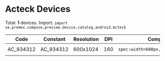 # Acteck Devices

Total: **1** devices. Import: `import se.premex.compose.preview.device.catalog.android.Acteck`

| Code | Constant | Resolution | DPI | Compose Spec | Preview Usage |
|------|----------|------------|-----|-------------|---------------|
| AC_934312 | AC_934312 | 600x1024 | 160 | `spec:width=600px,height=1024px,dpi=160` | `@Preview(device = Acteck.AC_934312)` |

<!-- Generated automatically. Do not edit manually. -->
